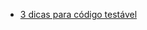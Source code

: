* [3 dicas para código testável](https://talks.godoc.org/github.com/pietrocaselani/Talks/3%20dicas%20para%20c%C3%B3digo%20test%C3%A1vel/dicas%20para%20c%C3%B3digo%20test%C3%A1vel.slide)